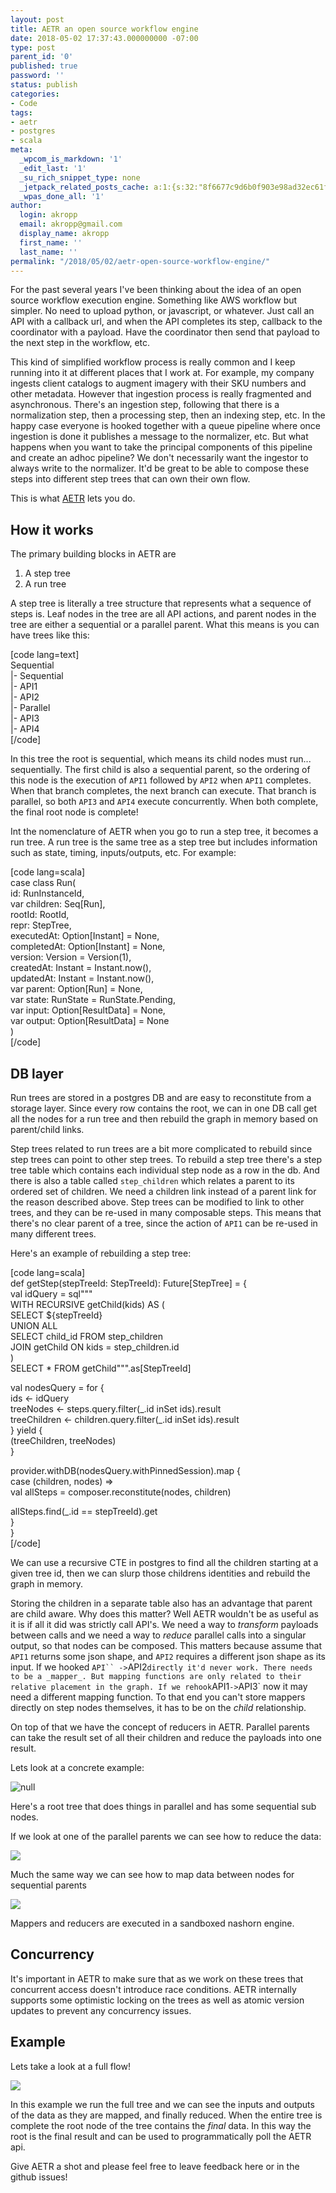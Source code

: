 ```yaml
---
layout: post
title: AETR an open source workflow engine
date: 2018-05-02 17:37:43.000000000 -07:00
type: post
parent_id: '0'
published: true
password: ''
status: publish
categories:
- Code
tags:
- aetr
- postgres
- scala
meta:
  _wpcom_is_markdown: '1'
  _edit_last: '1'
  _su_rich_snippet_type: none
  _jetpack_related_posts_cache: a:1:{s:32:"8f6677c9d6b0f903e98ad32ec61f8deb";a:2:{s:7:"expires";i:1560876621;s:7:"payload";a:3:{i:0;a:1:{s:2:"id";i:4699;}i:1;a:1:{s:2:"id";i:4737;}i:2;a:1:{s:2:"id";i:4394;}}}}
  _wpas_done_all: '1'
author:
  login: akropp
  email: akropp@gmail.com
  display_name: akropp
  first_name: ''
  last_name: ''
permalink: "/2018/05/02/aetr-open-source-workflow-engine/"
---
```

For the past several years I've been thinking about the idea of an open source workflow execution engine. Something like AWS workflow but simpler. No need to upload python, or javascript, or whatever. Just call an API with a callback url, and when the API completes its step, callback to the coordinator with a payload. Have the coordinator then send that payload to the next step in the workflow, etc.

This kind of simplified workflow process is really common and I keep running into it at different places that I work at. For example, my company ingests client catalogs to augment imagery with their SKU numbers and other metadata. However that ingestion process is really fragmented and asynchronous. There's an ingestion step, following that there is a normalization step, then a processing step, then an indexing step, etc. In the happy case everyone is hooked together with a queue pipeline where once ingestion is done it publishes a message to the normalizer, etc. But what happens when you want to take the principal components of this pipeline and create an adhoc pipeline? We don't necessarily want the ingestor to always write to the normalizer. It'd be great to be able to compose these steps into different step trees that can own their own flow.

This is what [AETR](https://github.com/paradoxical-io/aetr) lets you do.

## How it works

The primary building blocks in AETR are

1. A step tree
2. A run tree

A step tree is literally a tree structure that represents what a sequence of steps is. Leaf nodes in the tree are all API actions, and parent nodes in the tree are either a sequential or a parallel parent. What this means is you can have trees like this:

[code lang=text]  
Sequential  
 |- Sequential  
 |- API1  
 |- API2  
 |- Parallel  
 |- API3  
 |- API4  
[/code]

In this tree the root is sequential, which means its child nodes must run... sequentially. The first child is also a sequential parent, so the ordering of this node is the execution of `API1` followed by `API2` when `API1` completes. When that branch completes, the next branch can execute. That branch is parallel, so both `API3` and `API4` execute concurrently. When both complete, the final root node is complete!

Int the nomenclature of AETR when you go to run a step tree, it becomes a run tree. A run tree is the same tree as a step tree but includes information such as state, timing, inputs/outputs, etc. For example:

[code lang=scala]  
case class Run(  
 id: RunInstanceId,  
 var children: Seq[Run],  
 rootId: RootId,  
 repr: StepTree,  
 executedAt: Option[Instant] = None,  
 completedAt: Option[Instant] = None,  
 version: Version = Version(1),  
 createdAt: Instant = Instant.now(),  
 updatedAt: Instant = Instant.now(),  
 var parent: Option[Run] = None,  
 var state: RunState = RunState.Pending,  
 var input: Option[ResultData] = None,  
 var output: Option[ResultData] = None  
)  
[/code]

## DB layer

Run trees are stored in a postgres DB and are easy to reconstitute from a storage layer. Since every row contains the root, we can in one DB call get all the nodes for a run tree and then rebuild the graph in memory based on parent/child links.

Step trees related to run trees are a bit more complicated to rebuild since step trees can point to other step trees. To rebuild a step tree there's a step tree table which contains each individual step node as a row in the db. And there is also a table called `step_children` which relates a parent to its ordered set of children. We need a children link instead of a parent link for the reason described above. Step trees can be modified to link to other trees, and they can be re-used in many composable steps. This means that there's no clear parent of a tree, since the action of `API1` can be re-used in many different trees.

Here's an example of rebuilding a step tree:

[code lang=scala]  
def getStep(stepTreeId: StepTreeId): Future[StepTree] = {  
 val idQuery = sql"""  
 WITH RECURSIVE getChild(kids) AS (  
 SELECT ${stepTreeId}  
 UNION ALL  
 SELECT child\_id FROM step\_children  
 JOIN getChild ON kids = step\_children.id  
 )  
 SELECT \* FROM getChild""".as[StepTreeId]

val nodesQuery = for {  
 ids \<- idQuery  
 treeNodes \<- steps.query.filter(\_.id inSet ids).result  
 treeChildren \<- children.query.filter(\_.id inSet ids).result  
 } yield {  
 (treeChildren, treeNodes)  
 }

provider.withDB(nodesQuery.withPinnedSession).map {  
 case (children, nodes) =\>  
 val allSteps = composer.reconstitute(nodes, children)

allSteps.find(\_.id == stepTreeId).get  
 }  
 }  
[/code]

We can use a recursive CTE in postgres to find all the children starting at a given tree id, then we can slurp those childrens identities and rebuild the graph in memory.

Storing the children in a separate table also has an advantage that parent are child aware. Why does this matter? Well AETR wouldn't be as useful as it is if all it did was strictly call API's. We need a way to _transform_ payloads between calls and we need a way to _reduce_ parallel calls into a singular output, so that nodes can be composed. This matters because assume that `API1` returns some json shape, and `API2` requires a different json shape as its input. If we hooked `API`` ->`API2`directly it'd never work. There needs to be a _mapper_. But mapping functions are only related to their relative placement in the graph. If we rehook`API1`->`API3` now it may need a different mapping function. To that end you can't store mappers directly on step nodes themselves, it has to be on the _child_ relationship.

On top of that we have the concept of reducers in AETR. Parallel parents can take the result set of all their children and reduce the payloads into one result.

Lets look at a concrete example:

![null](https://github.com/paradoxical-io/aetr/raw/master/wiki:img/root_tree_1.png)

Here's a root tree that does things in parallel and has some sequential sub nodes.

If we look at one of the parallel parents we can see how to reduce the data:

![](https://github.com/paradoxical-io/aetr/raw/master/wiki:img/parallel_parent.png)

Much the same way we can see how to map data between nodes for sequential parents

![](https://github.com/paradoxical-io/aetr/raw/master/wiki:img/sequential_parent.png)

Mappers and reducers are executed in a sandboxed nashorn engine.

## Concurrency

It's important in AETR to make sure that as we work on these trees that concurrent access doesn't introduce race conditions. AETR internally supports some optimistic locking on the trees as well as atomic version updates to prevent any concurrency issues.

## Example

Lets take a look at a full flow!

![](https://github.com/paradoxical-io/aetr/raw/master/wiki:img/demo.gif)

In this example we run the full tree and we can see the inputs and outputs of the data as they are mapped, and finally reduced. When the entire tree is complete the root node of the tree contains the _final_ data. In this way the root is the final result and can be used to programmatically poll the AETR api.

Give AETR a shot and please feel free to leave feedback here or in the github issues!

